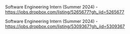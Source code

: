 Software Engineering Intern (Summer 2024)  - https://jobs.dropbox.com/listing/5265677?gh_jid=5265677

Software Engineering Intern (Summer 2024)  - https://jobs.dropbox.com/listing/5309367?gh_jid=5309367

